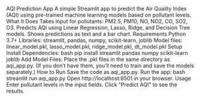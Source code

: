 AQI Prediction App
A simple Streamlit app to predict the Air Quality Index (AQI) using pre-trained machine learning models based on pollutant levels.
What It Does
Takes input for pollutants: PM2.5, PM10, NO, NO2, CO, SO2, O3.
Predicts AQI using Linear Regression, Lasso, Ridge, and Decision Tree models.
Shows predictions as text and a bar chart.
Requirements
Python 3.7+
Libraries: streamlit, pandas, numpy, scikit-learn, joblib
Model files: linear_model.pkl, lasso_model.pkl, ridge_model.pkl, dt_model.pkl
Setup
Install Dependencies:
bash
pip install streamlit pandas numpy scikit-learn joblib
Add Model Files:
Place the .pkl files in the same directory as aqi_app.py.
(If you don’t have them, you’ll need to train and save the models separately.)
How to Run
Save the code as aqi_app.py.
Run the app:
bash
streamlit run aqi_app.py
Open http://localhost:8501 in your browser.
Usage
Enter pollutant levels in the input fields.
Click "Predict AQI" to see the results.
